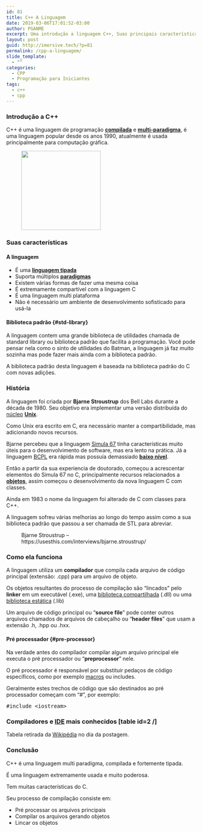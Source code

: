 ```yaml
---
id: 81
title: C++ A Linguagem
date: 2019-03-06T17:01:52-03:00
author: PGANME
excerpt: Uma introdução a linguagem C++, Suas principais características, sua História, como ela funciona, e mais...
layout: post
guid: http://imersive.tech/?p=81
permalink: /cpp-a-linguagem/
slide_template:
  - ""
categories:
  - CPP
  - Programação para Iniciantes
tags:
  - c++
  - cpp
---
```

### Introdução a C++

C++ é uma linguagem de programação **[compilada](http://imersive.tech/linguagens-de-programacao/#interpreted-compiled)** e [**multi-paradigma**](https://pt.wikipedia.org/wiki/Paradigma_de_programa%C3%A7%C3%A3o), é uma linguagem popular desde os anos 1990, atualmente é usada principalmente para computação gráfica.

<div class="wp-block-image">
  <figure class="aligncenter is-resized"><img src="http://imersive.tech/wp-content/uploads/2019/03/c-plus-plus.png" alt="" class="wp-image-83" width="211" height="211" /></figure>
</div>

### Suas características

#### A linguagem

  * É uma [**linguagem tipada**](https://pt.wikipedia.org/wiki/Linguagem_tipada)
  * Suporta múltiplos [**paradigmas**](https://pt.wikipedia.org/wiki/Paradigma_de_programa%C3%A7%C3%A3o)
  * Existem várias formas de fazer uma mesma coisa
  * É extremamente compartível com a linguagem C
  * É uma linguagem multi plataforma
  * Não é necessário um ambiente de desenvolvimento sofisticado para usá-la

#### Biblioteca padrão {#std-library}

A linguagem contem uma grande biblioteca de utilidades chamada de standard library ou biblioteca padrão que facilita a programação. Você pode pensar nela como o sinto de utilidades do Batman, a linguagem já faz muito sozinha mas pode fazer mais ainda com a biblioteca padrão.

A biblioteca padrão desta linguagem é baseada na biblioteca padrão do C com novas adições.

### História

A linguagem foi criada por **Bjarne Stroustrup** dos Bell Labs durante a década de 1980. Seu objetivo era implementar uma versão distribuída do [núcleo](https://pt.wikipedia.org/wiki/N%C3%BAcleo_(inform%C3%A1tica)) **[Unix](https://pt.wikipedia.org/wiki/Unix)**. 

Como Unix era escrito em C, era necessário manter a compartibilidade, mas adicionando novos recursos.

Bjarne percebeu que a linguagem [Simula 67](https://pt.wikipedia.org/wiki/Simula_67) tinha características muito úteis para o desenvolvimento de software, mas era lento na prática. Já a linguagem [BCPL](https://pt.wikipedia.org/wiki/BCPL) era rápida mas possuía demassiado [**baixo nível**](http://imersive.tech/linguagens-de-programacao/#high-low-level).

Então a partir da sua experiencia de doutorado, começou a acrescentar elementos do Simula 67 no C, principalmente recursos relacionados a [**objetos**](https://pt.wikipedia.org/wiki/Objeto_(ci%C3%AAncia_da_computa%C3%A7%C3%A3o)), assim começou o desenvolvimento da nova linguagem C com classes.

Ainda em 1983 o nome da linguagem foi alterado de C com classes para C++. 

A linguagem sofreu várias melhorias ao longo do tempo assim como a sua biblioteca padrão que passou a ser chamada de STL para abreviar.

<div class="wp-block-image">
  <figure class="aligncenter"><img src="http://imersive.tech/wp-content/uploads/2019/03/portrait.jpg" alt="" class="wp-image-87" /><figcaption>Bjarne Stroustrup &#8211; https://usesthis.com/interviews/bjarne.stroustrup/ </figcaption></figure>
</div>

### Como ela funciona

A linguagem utiliza um **compilador** que compila cada arquivo de código principal (extensão: .cpp) para um arquivo de objeto.

Os objetos resultantes do processo de compilação são &#8220;lincados&#8221; pelo **linker** em um executável (.exe), uma [biblioteca compartilhada](https://pt.wikipedia.org/wiki/DLL) (.dll) ou uma [biblioteca estática](https://pt.wikipedia.org/wiki/Biblioteca_est%C3%A1tica) (.lib)

Um arquivo de código principal ou &#8220;**source file**&#8221; pode conter outros arquivos chamados de arquivos de cabeçalho ou &#8220;**header files**&#8221; que usam a extensão .h, .hpp ou .hxx.

#### Pré processador {#pre-processor}

Na verdade antes do compilador compilar algum arquivo principal ele executa o pré processador ou &#8220;**preprocessor**&#8221; nele.

O pré processador é responsável por substituir pedaços de código específicos, como por exemplo [macros](https://pt.wikipedia.org/wiki/Macro) ou includes.

Geralmente estes trechos de código que são destinados ao pré processador começam com &#8220;#&#8221;, por exemplo:

<pre class="brush: cpp; title: ; notranslate" title="">#include &lt;iostream&gt;
</pre>

### Compiladores e [IDE](https://pt.wikipedia.org/wiki/Ambiente_de_desenvolvimento_integrado) mais conhecidos [table id=2 /] 

Tabela retirada da [Wikipédia](https://pt.wikipedia.org/wiki/C%2B%2B#cite_note-entrevista_A-Z-4) no dia da postagem.

### Conclusão

C++ é uma linguagem multi paradigma, compilada e fortemente tipada.

É uma linguagem extremamente usada e muito poderosa.

Tem muitas características do C.

Seu processo de compilação consiste em:

  * Pré processar os arquivos principais
  * Compilar os arquivos gerando objetos
  * Lincar os objetos